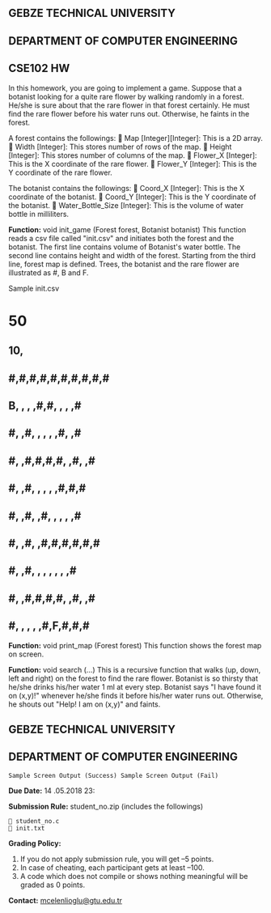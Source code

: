 ## GEBZE TECHNICAL UNIVERSITY

## DEPARTMENT OF COMPUTER ENGINEERING

## CSE102 HW

In this homework, you are going to implement a game. Suppose that a botanist looking
for a quite rare flower by walking randomly in a forest. He/she is sure about that
the rare flower in that forest certainly. He must find the rare flower before his
water runs out. Otherwise, he faints in the forest.

A forest contains the followings:
 Map [Integer][Integer]: This is a 2D array.
 Width [Integer]: This stores number of rows of the map.
 Height [Integer]: This stores number of columns of the map.
 Flower_X [Integer]: This is the X coordinate of the rare flower.
 Flower_Y [Integer]: This is the Y coordinate of the rare flower.

The botanist contains the followings:
 Coord_X [Integer]: This is the X coordinate of the botanist.
 Coord_Y [Integer]: This is the Y coordinate of the botanist.
 Water_Bottle_Size [Integer]: This is the volume of water bottle in milliliters.

**Function:** void init_game (Forest forest, Botanist botanist)
This function reads a csv file called "init.csv" and initiates both the forest and
the botanist. The first line contains volume of Botanist's water bottle. The second
line contains height and width of the forest. Starting from the third line, forest
map is defined. Trees, the botanist and the rare flower are illustrated as #, B and
F.

Sample init.csv

# 50

## 10,

## #,#,#,#,#,#,#,#,#,#

## B, , , ,#,#, , , ,#

## #, ,#, , , , ,#, ,#

## #, ,#,#,#,#, ,#, ,#

## #, ,#, , , , ,#,#,#

## #, ,#, ,#, , , , ,#

## #, ,#, ,#,#,#,#,#,#

## #, ,#, , , , , , ,#

## #, ,#,#,#,#, ,#, ,#

## #, , , , ,#,F,#,#,#

**Function:** void print_map (Forest forest)
This function shows the forest map on screen.

**Function:** void search (...)
This is a recursive function that walks (up, down, left and right) on the forest
to find the rare flower. Botanist is so thirsty that he/she drinks his/her water 1
ml at every step. Botanist says "I have found it on (x,y)!" whenever he/she finds
it before his/her water runs out. Otherwise, he shouts out "Help! I am on (x,y)"
and faints.


## GEBZE TECHNICAL UNIVERSITY

## DEPARTMENT OF COMPUTER ENGINEERING

```
Sample Screen Output (Success) Sample Screen Output (Fail)
```
**Due Date:** 14 .05.2018 23:

**Submission Rule:** student_no.zip (includes the followings)

```
 student_no.c
 init.txt
```
**Grading Policy:**

1. If you do not apply submission rule, you will get –5 points.
2. In case of cheating, each participant gets at least –100.
3. A code which does not compile or shows nothing meaningful will be graded
as 0 points.

**Contact:** mcelenlioglu@gtu.edu.tr


